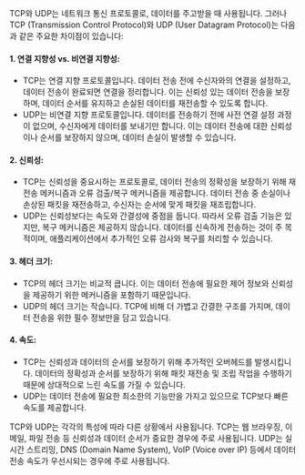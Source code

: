 TCP와 UDP는 네트워크 통신 프로토콜로, 데이터를 주고받을 때 사용됩니다. 그러나 TCP (Transmission Control Protocol)와 UDP (User Datagram Protocol)는 다음과 같은 주요한 차이점이 있습니다:

#### 1. 연결 지향성 vs. 비연결 지향성:
   - TCP는 연결 지향 프로토콜입니다. 데이터 전송 전에 수신자와의 연결을 설정하고, 데이터 전송이 완료되면 연결을 정리합니다. 이는 신뢰성 있는 데이터 전송을 보장하며, 데이터 순서를 유지하고 손실된 데이터를 재전송할 수 있도록 합니다.
   - UDP는 비연결 지향 프로토콜입니다. 데이터를 전송하기 전에 사전 연결 설정 과정이 없으며, 수신자에게 데이터를 보내기만 합니다. 이는 데이터 전송에 대한 신뢰성이나 순서를 보장하지 않으며, 데이터 손실이 발생할 수 있습니다.

#### 2. 신뢰성:
   - TCP는 신뢰성을 중요시하는 프로토콜로, 데이터 전송의 정확성을 보장하기 위해 재전송 메커니즘과 오류 검출/복구 메커니즘을 제공합니다. 데이터 전송 중 손실이나 손상된 패킷을 재전송하고, 수신자는 순서에 맞게 패킷을 재조립합니다.
   - UDP는 신뢰성보다는 속도와 간결성에 중점을 둡니다. 따라서 오류 검출 기능은 있지만, 복구 메커니즘은 제공하지 않습니다. 데이터를 신속하게 전송하는 것이 주 목적이며, 애플리케이션에서 추가적인 오류 검사와 복구를 처리할 수 있습니다.

#### 3. 헤더 크기:
   - TCP의 헤더 크기는 비교적 큽니다. 이는 데이터 전송에 필요한 제어 정보와 신뢰성을 제공하기 위한 메커니즘을 포함하기 때문입니다.
   - UDP의 헤더 크기는 작습니다. TCP에 비해 더 가볍고 간결한 구조를 가지며, 데이터 전송을 위한 필수 정보만을 담고 있습니다.

#### 4. 속도:
   - TCP는 신뢰성과 데이터의 순서를 보장하기 위해 추가적인 오버헤드를 발생시킵니다. 데이터의 정확성과 순서를 보장하기 위해 패킷 재전송 및 조립 작업을 수행하기 때문에 상대적으로 느린 속도를 가질 수 있습니다.
   - UDP는 데이터 전송에 필요한 최소한의 기능만을 가지고 있으므로 TCP보다 빠른 속도를 제공합니다.

TCP와 UDP는 각각의 특성에 따라 다른 상황에서 사용됩니다. TCP는 웹 브라우징, 이메일, 파일 전송 등 신뢰성과 데이터 순서가 중요한 경우에 주로 사용됩니다. UDP는 실시간 스트리밍, DNS (Domain Name System), VoIP (Voice over IP) 등에서 데이터 전송 속도가 우선시되는 경우에 주로 사용됩니다.
